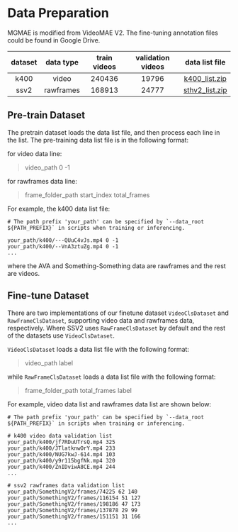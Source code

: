 # Data Preparation

MGMAE is modified from VideoMAE V2. The fine-tuning annotation files could be found in Google Drive.

| dataset  | data type | train videos | validation videos | data list file |
| :------: | :-------: | :----------: | :---------------: | :------------: |
| k400 | video | 240436 | 19796 | [k400_list.zip](https://drive.google.com/file/d/11US3KptpqHsZ5K4wQLzs-OA3Y50OWtPJ/view?usp=sharing) |
| ssv2 | rawframes | 168913 | 24777 | [sthv2_list.zip](https://drive.google.com/file/d/1OtQzj1S0HjgUciB7cZa4MCDHXQ20FpZg/view?usp=sharing) |

## Pre-train Dataset

The pretrain dataset loads the data list file, and then process each line in the list. The pre-training data list file is in the following format:

for video data line:
> video_path 0 -1

for rawframes data line:
> frame_folder_path start_index total_frames

For example, the k400 data list file:

```
# The path prefix 'your_path' can be specified by `--data_root ${PATH_PREFIX}` in scripts when training or inferencing.

your_path/k400/---QUuC4vJs.mp4 0 -1
your_path/k400/--VnA3ztuZg.mp4 0 -1
...
```

where the AVA and Something-Something data are rawframes and the rest are videos.

## Fine-tune Dataset

There are two implementations of our finetune dataset `VideoClsDataset` and `RawFrameClsDataset`, supporting video data and rawframes data, respectively. Where SSV2 uses `RawFrameClsDataset` by default and the rest of the datasets use `VideoClsDataset`.

`VideoClsDataset` loads a data list file with the following format:
> video_path label

while `RawFrameClsDataset` loads a data list file with the following format:
> frame_folder_path total_frames label

For example, video data list and rawframes data list are shown below:

```
# The path prefix 'your_path' can be specified by `--data_root ${PATH_PREFIX}` in scripts when training or inferencing.

# k400 video data validation list
your_path/k400/jf7RDuUTrsQ.mp4 325
your_path/k400/JTlatknwOrY.mp4 233
your_path/k400/NUG7kwJ-614.mp4 103
your_path/k400/y9r115bgfNk.mp4 320
your_path/k400/ZnIDviwA8CE.mp4 244
...

# ssv2 rawframes data validation list
your_path/SomethingV2/frames/74225 62 140
your_path/SomethingV2/frames/116154 51 127
your_path/SomethingV2/frames/198186 47 173
your_path/SomethingV2/frames/137878 29 99
your_path/SomethingV2/frames/151151 31 166
...
```
